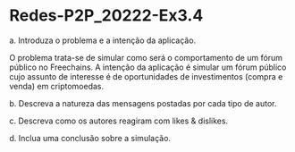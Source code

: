 # Redes-P2P_20222-Ex3.4

a. Introduza o problema e a intenção da aplicação.

O problema trata-se de simular como será o comportamento de um fórum público no Freechains. A intenção da aplicação é simular um fórum público cujo assunto de interesse é de oportunidades de investimentos (compra e venda) em criptomoedas.
        
b. Descreva a natureza das mensagens postadas por cada tipo de autor.
        
c. Descreva como os autores reagiram com likes & dislikes.
        
d. Inclua uma conclusão sobre a simulação.
    
